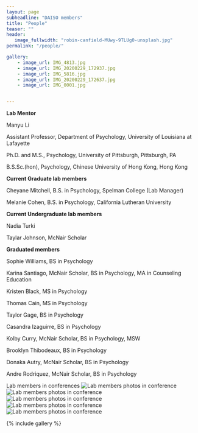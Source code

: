 ```yaml
---
layout: page
subheadline: "DAISO members"
title: "People"
teaser: ""
header:
   image_fullwidth: "robin-canfield-MUwy-9TLUg0-unsplash.jpg"
permalink: "/people/"

gallery:
    - image_url: IMG_4813.jpg
    - image_url: IMG_20200229_172937.jpg
    - image_url: IMG_5816.jpg
    - image_url: IMG_20200229_172637.jpg
    - image_url: IMG_0001.jpg


---
```

**Lab Mentor**

Manyu Li

Assistant Professor, Department of Psychology, University of Louisiana at Lafayette

Ph.D. and M.S., Psychology, University of Pittsburgh, Pittsburgh, PA

B.S.Sc.(hon), Psychology, Chinese University of Hong Kong, Hong Kong

**Current Graduate lab members**

Cheyane Mitchell, B.S. in Psychology, Spelman College (Lab Manager)

Melanie Cohen, B.S. in Psychology, California Lutheran University 

**Current Undergraduate lab members**

Nadia Turki

Taylar Johnson, McNair Scholar

**Graduated members**

Sophie Williams, BS in Psychology

Karina Santiago, McNair Scholar, BS in Psychology, MA in Counseling Education

Kristen Black, MS in Psychology

Thomas Cain, MS in Psychology

Taylor Gage, BS in Psychology 

Casandra Izaguirre, BS in Psychology

Kolby Curry, McNair Scholar, BS in Psychology, MSW

Brooklyn Thibodeaux, BS in Psychology

Donaka Autry, McNair Scholar, BS in Psychology

Andre Rodriquez, McNair Scholar, BS in Psychology

<aside>
   <div class="border-dotted radius b30">
      Lab members in conferences 
      <img src="https://github.com/manyu26/daisolab/blob/master/images/IMG_4813.jpg?raw=true" alt="Lab members photos in conference">
      <img src="https://github.com/manyu26/daisolab/blob/master/images/IMG_20200229_172937.jpg?raw=true" alt="Lab members photos in conference">
      <img src="https://github.com/manyu26/daisolab/blob/master/images/IMG_5816.jpg?raw=true" alt="Lab members photos in conference">
      <img src="https://github.com/manyu26/daisolab/blob/master/images/IMG_20200229_172637.jpg?raw=true" alt="Lab members photos in conference">
      <img src="https://github.com/manyu26/daisolab/blob/master/images/thumbnail_Image (1).jpg?raw=true" alt="Lab members photos in conference">
      <p class="text-left">
      </p>
   </div>
</aside>

{% include gallery %}